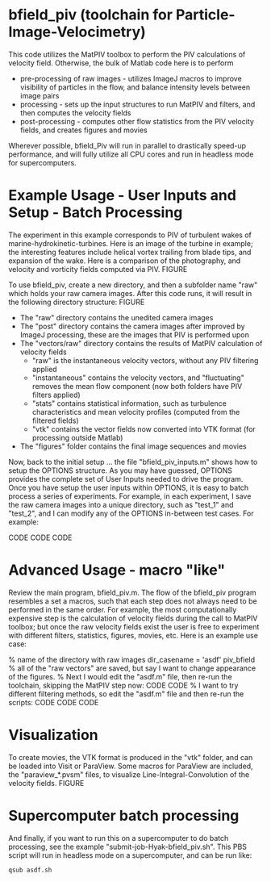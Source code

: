 # bfield_piv (toolchain for Particle-Image-Velocimetry)

This code utilizes the MatPIV toolbox to perform the PIV calculations of velocity field.  Otherwise, the bulk of Matlab code here is to perform
* pre-processing of raw images - utilizes ImageJ macros to improve visibility of particles in the flow, and balance intensity levels between image pairs
* processing - sets up the input structures to run MatPIV and filters, and then computes the velocity fields
* post-processing - computes other flow statistics from the PIV velocity fields, and creates figures and movies

Wherever possible, bfield_Piv will run in parallel to drastically speed-up performance, and will fully utilize all CPU cores and run in headless mode for supercomputers.


# Example Usage - User Inputs and Setup - Batch Processing

The experiment in this example corresponds to PIV of turbulent wakes of marine-hydrokinetic-turbines.  Here is an image of the turbine in example; the interesting features include helical vortex trailing from blade tips, and expansion of the wake.  Here is a comparison of the photography, and velocity and vorticity fields computed via PIV.
FIGURE

To use bfield_piv, create a new directory, and then a subfolder name "raw" which holds your raw camera images.  After this code runs, it will result in the following directory structure:
FIGURE

* The "raw" directory contains the unedited camera images
* The "post" directory contains the camera images after improved by ImageJ processing, these are the images that PIV is performed upon
* The "vectors/raw" directory contains the results of MatPIV calculation of velocity fields
  * "raw" is the instantaneous velocity vectors, without any PIV filtering applied
  * "instantaneous" contains the velocity vectors, and "fluctuating" removes the mean flow component (now both folders have PIV filters applied)
  * "stats" contains statistical information, such as turbulence characteristics and mean velocity profiles (computed from the filtered fields)
  * "vtk" contains the vector fields now converted into VTK format (for processing outside Matlab)
* The "figures" folder contains the final image sequences and movies

Now, back to the initial setup ... the file "bfield_piv_inputs.m" shows how to setup the OPTIONS structure.  As you may have guessed, OPTIONS provides the complete set of User Inputs needed to drive the program.  Once you have setup the user inputs within OPTIONS, it is easy to batch process a series of experiments.  For example, in each experiment, I save the raw camera images into a unique directory, such as "test_1" and "test_2", and I can modify any of the OPTIONS in-between test cases.  For example:

CODE
CODE
CODE


# Advanced Usage - macro "like"

Review the main program, bfield_piv.m.  The flow of the bfield_piv program resembles a set a macros, such that each step does not always need to be performed in the same order.  For example, the most computationally expensive step is the calculation of velocity fields during the call to MatPIV toolbox; but once the raw velocity fields exist the user is free to experiment with different filters, statistics, figures, movies, etc.  Here is an example use case:


% name of the directory with raw images
dir_casename = 'asdf'
piv_bfield
% all of the "raw vectors" are saved, but say I want to change appearance of the figures.
% Next I would edit the "asdf.m" file, then re-run the toolchain, skipping the MatPIV step now:
CODE
CODE
% I want to try different filtering methods, so edit the "asdf.m" file and then re-run the scripts:
CODE
CODE
CODE


# Visualization
To create movies, the VTK format is produced in the "vtk" folder, and can be loaded into Visit or ParaView.  Some macros for ParaView are included, the "paraview_*.pvsm" files, to visualize Line-Integral-Convolution of the velocity fields.
FIGURE


# Supercomputer batch processing 

And finally, if you want to run this on a supercomputer to do batch processing, see the example "submit-job-Hyak-bfield_piv.sh".  This PBS script will run in headless mode on a supercomputer, and can be run like:

    qsub asdf.sh


